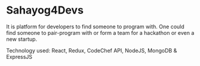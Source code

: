 # Sahayog4Devs

It is platform for developers to find someone to program with. One could find someone to pair-program with or form a team for a hackathon or even a new startup.

Technology used: React, Redux, CodeChef API, NodeJS, MongoDB & ExpressJS
